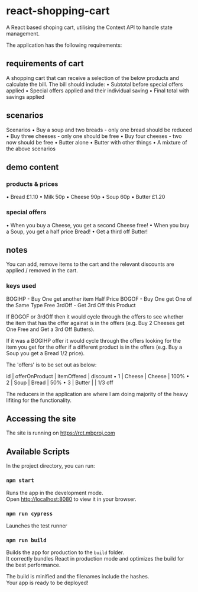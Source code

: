 # react-shopping-cart

A React based shoping cart, utilising the Context API to handle state management.

The application has the following requirements:

## requirements of cart

A shopping cart that can receive a selection of the below products and calculate the bill. The bill should include:
• Subtotal before special offers applied
• Special offers applied and their individual saving
• Final total with savings applied

## scenarios

Scenarios
• Buy a soup and two breads - only one bread should be reduced
• Buy three cheeses - only one should be free
• Buy four cheeses - two now should be free
• Butter alone
• Butter with other things
• A mixture of the above scenarios

## demo content

### products & prices

• Bread £1.10
• Milk 50p
• Cheese 90p
• Soup 60p
• Butter £1.20

### special offers

• When you buy a Cheese, you get a second Cheese free!
• When you buy a Soup, you get a half price Bread!
• Get a third off Butter!

## notes

You can add, remove items to the cart and the relevant discounts are applied / removed in the cart.

### keys used

BOGIHP - Buy One get another item Half Price
BOGOF - Buy One get One of the Same Type Free
3rdOff - Get 3rd Off this Product

If BOGOF or 3rdOff then it would cycle through the offers to see whether the item that has the offer against is in the offers (e.g. Buy 2 Cheeses get One Free and Get a 3rd Off Butters).

If it was a BOGIHP offer it would cycle through the offers looking for the item you get for the offer if a different product is in the offers (e.g. Buy a Soup you get a Bread 1/2 price).

The 'offers' is to be set out as below:

id | offerOnProduct | itemOffered | discount
• 1 | Cheese | Cheese | 100%
• 2 | Soup | Bread | 50%
• 3 | Butter | | 1/3 off

The reducers in the application are where I am doing majority of the heavy lifiting for the functionality.

## Accessing the site

The site is running on https://rct.mbproj.com

## Available Scripts

In the project directory, you can run:

### `npm start`

Runs the app in the development mode.\
Open [http://localhost:8080](http://localhost:8080) to view it in your browser.

### `npm run cypress`

Launches the test runner

### `npm run build`

Builds the app for production to the `build` folder.\
It correctly bundles React in production mode and optimizes the build for the best performance.

The build is minified and the filenames include the hashes.\
Your app is ready to be deployed!
